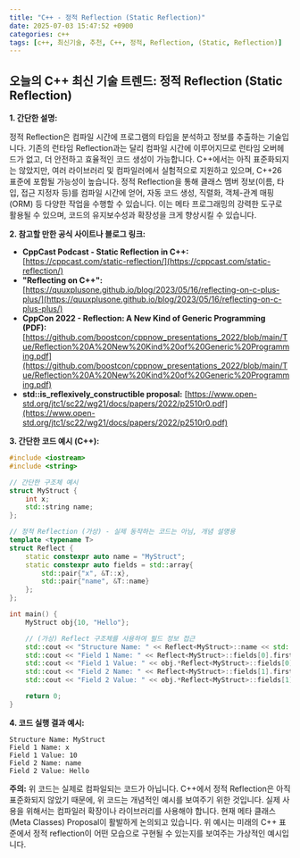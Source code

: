 ```yaml
---
title: "C++ - 정적 Reflection (Static Reflection)"
date: 2025-07-03 15:47:52 +0900
categories: c++
tags: [c++, 최신기술, 추천, C++, 정적, Reflection, (Static, Reflection)]
---
```


## 오늘의 C++ 최신 기술 트렌드: **정적 Reflection (Static Reflection)**

**1. 간단한 설명:**

정적 Reflection은 컴파일 시간에 프로그램의 타입을 분석하고 정보를 추출하는 기술입니다. 기존의 런타임 Reflection과는 달리 컴파일 시간에 이루어지므로 런타임 오버헤드가 없고, 더 안전하고 효율적인 코드 생성이 가능합니다. C++에서는 아직 표준화되지는 않았지만, 여러 라이브러리 및 컴파일러에서 실험적으로 지원하고 있으며, C++26 표준에 포함될 가능성이 높습니다. 정적 Reflection을 통해 클래스 멤버 정보(이름, 타입, 접근 지정자 등)를 컴파일 시간에 얻어, 자동 코드 생성, 직렬화, 객체-관계 매핑(ORM) 등 다양한 작업을 수행할 수 있습니다.  이는 메타 프로그래밍의 강력한 도구로 활용될 수 있으며, 코드의 유지보수성과 확장성을 크게 향상시킬 수 있습니다.

**2. 참고할 만한 공식 사이트나 블로그 링크:**

*   **CppCast Podcast - Static Reflection in C++:** [https://cppcast.com/static-reflection/](https://cppcast.com/static-reflection/)
*   **"Reflecting on C++":** [https://quuxplusone.github.io/blog/2023/05/16/reflecting-on-c-plus-plus/](https://quuxplusone.github.io/blog/2023/05/16/reflecting-on-c-plus-plus/)
*   **CppCon 2022 - Reflection: A New Kind of Generic Programming (PDF):** [https://github.com/boostcon/cppnow_presentations_2022/blob/main/Tue/Reflection%20A%20New%20Kind%20of%20Generic%20Programming.pdf](https://github.com/boostcon/cppnow_presentations_2022/blob/main/Tue/Reflection%20A%20New%20Kind%20of%20Generic%20Programming.pdf)
*   **std::is_reflexively_constructible proposal:** [https://www.open-std.org/jtc1/sc22/wg21/docs/papers/2022/p2510r0.pdf](https://www.open-std.org/jtc1/sc22/wg21/docs/papers/2022/p2510r0.pdf)

**3. 간단한 코드 예시 (C++):**

```cpp
#include <iostream>
#include <string>

// 간단한 구조체 예시
struct MyStruct {
    int x;
    std::string name;
};

// 정적 Reflection (가상) - 실제 동작하는 코드는 아님, 개념 설명용
template <typename T>
struct Reflect {
    static constexpr auto name = "MyStruct";
    static constexpr auto fields = std::array{
        std::pair{"x", &T::x},
        std::pair{"name", &T::name}
    };
};

int main() {
    MyStruct obj{10, "Hello"};

    // (가상) Reflect 구조체를 사용하여 필드 정보 접근
    std::cout << "Structure Name: " << Reflect<MyStruct>::name << std::endl;
    std::cout << "Field 1 Name: " << Reflect<MyStruct>::fields[0].first << std::endl;
    std::cout << "Field 1 Value: " << obj.*Reflect<MyStruct>::fields[0].second << std::endl; // obj.x
    std::cout << "Field 2 Name: " << Reflect<MyStruct>::fields[1].first << std::endl;
    std::cout << "Field 2 Value: " << obj.*Reflect<MyStruct>::fields[1].second << std::endl; // obj.name

    return 0;
}
```

**4. 코드 실행 결과 예시:**

```
Structure Name: MyStruct
Field 1 Name: x
Field 1 Value: 10
Field 2 Name: name
Field 2 Value: Hello
```

**주의:** 위 코드는 실제로 컴파일되는 코드가 아닙니다. C++에서 정적 Reflection은 아직 표준화되지 않았기 때문에, 위 코드는 개념적인 예시를 보여주기 위한 것입니다. 실제 사용을 위해서는 컴파일러 확장이나 라이브러리를 사용해야 합니다. 현재 메타 클래스 (Meta Classes) Proposal이 활발하게 논의되고 있습니다. 위 예시는 미래의 C++ 표준에서 정적 reflection이 어떤 모습으로 구현될 수 있는지를 보여주는 가상적인 예시입니다.

